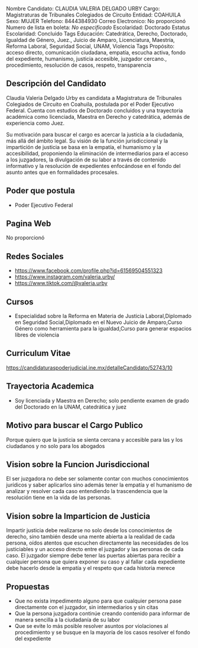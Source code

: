 Nombre Candidato: CLAUDIA VALERIA DELGADO URBY
Cargo: Magistraturas de Tribunales Colegiados de Circuito
Entidad: COAHUILA
Sexo: MUJER
Telefono: 8444384930
Correo Electronico: No proporcionó
Numero de lista en boleta: *No especificado*
Escolaridad: Doctorado
Estatus Escolaridad: Concluido
Tags Educación: Catedrática, Derecho, Doctorado, Igualdad de Género, Juez., Juicio de Amparo, Licenciatura, Maestría, Reforma Laboral, Seguridad Social, UNAM, Violencia
Tags Propósito: acceso directo, comunicación ciudadana, empatía, escucha activa, fondo del expediente, humanismo, justicia accesible, juzgador cercano., procedimiento, resolución de casos, respeto, transparencia


## Descripción del Candidato 

Claudia Valeria Delgado Urby es candidata a Magistratura de Tribunales Colegiados de Circuito en Coahuila, postulada por el Poder Ejecutivo Federal. Cuenta con estudios de Doctorado concluidos y una trayectoria académica como licenciada, Maestra en Derecho y catedrática, además de experiencia como Juez. 

Su motivación para buscar el cargo es acercar la justicia a la ciudadanía, más allá del ámbito legal. Su visión de la función jurisdiccional y la impartición de justicia se basa en la empatía, el humanismo y la accesibilidad, proponiendo la eliminación de intermediarios para el acceso a los juzgadores, la divulgación de su labor a través de contenido informativo y la resolución de expedientes enfocándose en el fondo del asunto antes que en formalidades procesales.


## Poder que postula

- Poder Ejecutivo Federal


## Pagina Web

No proporcionó


## Redes Sociales

- https://www.facebook.com/profile.php?id=61569504551323
- https://www.instagram.com/valeria.urby/
- https://www.tiktok.com/@valeria.urby


## Cursos

- Especialidad sobre la Reforma en Materia de Justicia Laboral,Diplomado en Seguridad Social,Diplomado en el Nuevo Juicio de Amparo,Curso Género como herramienta para la igualdad,Curso para generar espacios libres de violencia


## Curriculum Vitae

https://candidaturaspoderjudicial.ine.mx/detalleCandidato/52743/10


## Trayectoria Academica

- Soy licenciada y Maestra en Derecho; solo pendiente examen de grado del Doctorado en la UNAM, catedrática y juez


## Motivo para buscar el Cargo Publico

Porque quiero que la justicia se sienta cercana y accesible para las y los ciudadanos y no solo para los abogados


## Vision sobre la Funcion Jurisdiccional

El ser juzgadora no debe ser solamente contar con muchos conocimientos jurídicos y saber aplicarlos sino además tener la empatía y el humanismo de analizar y resolver cada caso entendiendo la trascendencia que la resolución tiene en la vida de las personas.


## Vision sobre la Imparticion de Justicia

Impartir justicia debe realizarse no solo desde los conocimientos de derecho, sino también desde una mente abierta a la realidad de cada persona, oídos atentos que escuchen directamente las necesidades de los justiciables y un acceso directo entre el juzgador y las personas de cada caso. El juzgador siempre debe tener las puertas abiertas para recibir a cualquier persona que quiera exponer su caso y al fallar cada expediente debe hacerlo desde la empatía y el respeto que cada historia merece


## Propuestas

- Que no exista impedimento alguno para que cualquier persona pase directamente con el juzgador, sin intermediarios y sin citas
- Que la persona juzgadora continúe creando contenido para informar de manera sencilla a la ciudadanía de su labor
- Que se evite lo más posible resolver asuntos por violaciones al procedimiento y se busque en la mayoría de los casos resolver el fondo del expediente

